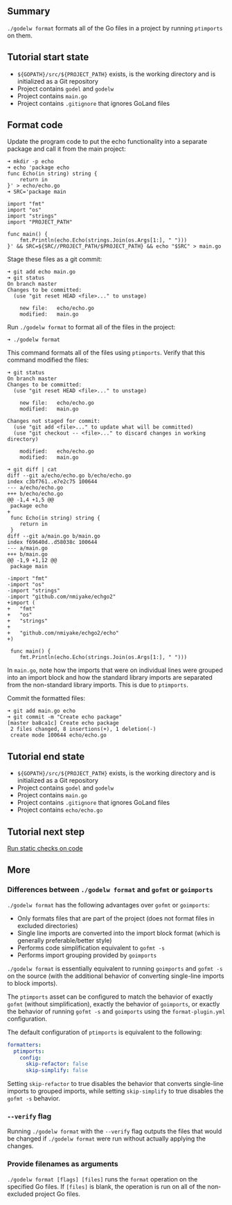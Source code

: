 Summary
-------
`./godelw format` formats all of the Go files in a project by running `ptimports` on them.

Tutorial start state
--------------------
* `${GOPATH}/src/${PROJECT_PATH}` exists, is the working directory and is initialized as a Git repository
* Project contains `godel` and `godelw`
* Project contains `main.go`
* Project contains `.gitignore` that ignores GoLand files

Format code
-----------
Update the program code to put the echo functionality into a separate package and call it from the main project:

```
➜ mkdir -p echo
➜ echo 'package echo
func Echo(in string) string {
	return in
}' > echo/echo.go
➜ SRC='package main

import "fmt"
import "os"
import "strings"
import "PROJECT_PATH"

func main() {
	fmt.Println(echo.Echo(strings.Join(os.Args[1:], " ")))
}' && SRC=${SRC//PROJECT_PATH/$PROJECT_PATH} && echo "$SRC" > main.go
```

Stage these files as a git commit:

```
➜ git add echo main.go
➜ git status
On branch master
Changes to be committed:
  (use "git reset HEAD <file>..." to unstage)

	new file:   echo/echo.go
	modified:   main.go

```

Run `./godelw format` to format all of the files in the project:

```
➜ ./godelw format
```

This command formats all of the files using `ptimports`. Verify that this command modified the files:

```
➜ git status
On branch master
Changes to be committed:
  (use "git reset HEAD <file>..." to unstage)

	new file:   echo/echo.go
	modified:   main.go

Changes not staged for commit:
  (use "git add <file>..." to update what will be committed)
  (use "git checkout -- <file>..." to discard changes in working directory)

	modified:   echo/echo.go
	modified:   main.go

➜ git diff | cat
diff --git a/echo/echo.go b/echo/echo.go
index c3bf761..e7e2c75 100644
--- a/echo/echo.go
+++ b/echo/echo.go
@@ -1,4 +1,5 @@
 package echo
+
 func Echo(in string) string {
 	return in
 }
diff --git a/main.go b/main.go
index f69640d..d58038c 100644
--- a/main.go
+++ b/main.go
@@ -1,9 +1,12 @@
 package main
 
-import "fmt"
-import "os"
-import "strings"
-import "github.com/nmiyake/echgo2"
+import (
+	"fmt"
+	"os"
+	"strings"
+
+	"github.com/nmiyake/echgo2/echo"
+)
 
 func main() {
 	fmt.Println(echo.Echo(strings.Join(os.Args[1:], " ")))
```

In `main.go`, note how the imports that were on individual lines were grouped into an import block and how the standard
library imports are separated from the non-standard library imports. This is due to `ptimports`.

Commit the formatted files:

```
➜ git add main.go echo
➜ git commit -m "Create echo package"
[master ba8ca1c] Create echo package
 2 files changed, 8 insertions(+), 1 deletion(-)
 create mode 100644 echo/echo.go
```

Tutorial end state
------------------
* `${GOPATH}/src/${PROJECT_PATH}` exists, is the working directory and is initialized as a Git repository
* Project contains `godel` and `godelw`
* Project contains `main.go`
* Project contains `.gitignore` that ignores GoLand files
* Project contains `echo/echo.go`

Tutorial next step
------------------
[Run static checks on code](https://github.com/palantir/godel/wiki/Check)

More
----
### Differences between `./godelw format` and `gofmt` or `goimports`
`./godelw format` has the following advantages over `gofmt` or `goimports`:

* Only formats files that are part of the project (does not format files in excluded directories)
* Single line imports are converted into the import block format (which is generally preferable/better style)
* Performs code simplification equivalent to `gofmt -s`
* Performs import grouping provided by `goimports`

`./godelw format` is essentially equivalent to running `goimports` and `gofmt -s` on the source (with the additional
behavior of converting single-line imports to block imports).

The `ptimports` asset can be configured to match the behavior of exactly `gofmt` (without simplification), exactly the
behavior of `goimports`, or exactly the behavior of running `gofmt -s` and `goimports` using the `format-plugin.yml`
configuration.

The default configuration of `ptimports` is equivalent to the following:

```yaml
formatters:
  ptimports:
    config:
      skip-refactor: false
      skip-simplify: false
```

Setting `skip-refactor` to true disables the behavior that converts single-line imports to grouped imports, while
setting `skip-simplify` to true disables the `gofmt -s` behavior.

### `--verify` flag
Running `./godelw format` with the `--verify` flag outputs the files that would be changed if `./godelw format` were
run without actually applying the changes.

### Provide filenames as arguments
`./godelw format [flags] [files]` runs the `format` operation on the specified Go files. If `[files]` is blank, the
operation is run on all of the non-excluded project Go files.
